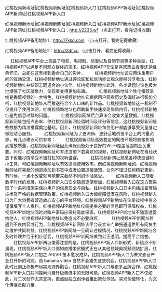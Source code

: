 红桃视频新地址|红桃视频新网址|红桃视频新入口|红桃视频APP新地址|红桃视频APP新网址|红桃视频APP新入口


红桃视频新地址|红桃视频新网址|红桃视频新入口|红桃视频APP新地址|红桃视频APP新网址|红桃视频APP新入口：http://2233.wf （点击打开，看完记得收藏)

红桃视频APP备用地址1：http://7kkd.com （点击打开，看完记得收藏)

红桃视频APP备用地址2：http://3df.cc （点击打开，看完记得收藏)





　  红桃视频APP平台上涵盖了电影、电视剧、动漫以及自制节目等多种类型，红桃视频APP以满足不同观众群体的需求。红桃视频APP无论是喜欢热血青春还是经典怀旧，总能在这里找到适合自己的影片。
　　红桃视频新地址该应用注重用户间的互动交流，红桃视频新地址通过评论区和私信功能让观众能够分享看法，红桃视频新地址并结识志同道合的小伙伴。红桃视频新地址此外，各类话题讨论也极大地增强了社区凝聚力，使观看变得更加有趣。
　　红桃视频新地址个性化推荐系统是香蕉视频的一大特色，红桃视频新地址它根据用户观看历史及偏好进行智能分析，红桃视频新地址从而推送符合个人口味的新作品。红桃视频新地址这一机制不仅提升了使用体验，红桃视频新地址也帮助新手快速发现优质内容，红桃视频新地址避免信息过载的问题。
　　红桃视频新网址后台算法会收集大量数据，红桃视频新网址包括点击率、停红桃视频新网址留时间及评分等信息，这红桃视频新网址些数据为精准推荐奠定基础。因此，红桃视频新网址每位用户都能够享受到量身定做般贴心服务。
　　红桃视频新网址为了更流畅、更舒适地浏览平台上的海量资源，有几点建议可供参考：
　　红桃视频新网址高效稳定的网络环境将直接影响到播放质量，红桃视频新网址因此确保设备处于良好的Wi-Fi覆盖范围内至关重要。同时，红桃视频新网址可考虑提前下载喜欢的视频，红桃视频新网址在离线状态下也能尽情享受不被打扰的视听盛宴。
　　红桃视频新网址熟悉各种快捷键和小工具，可红桃视频新网址以有效提高使用效率。例红桃视频新网址如，红桃视频新网址将喜爱的频道添加到书签中或者设置提醒通知，让你不错过任何精彩更新。有时候，一点小改变就可能带来截然不同的体验感受。
　　红桃视频新入口随着数字时代的发展，红桃视频新入口安全隐患逐渐增加，红桃视频新入口在这方面采取了一系列措施来保护用户的信息安全与隐私。红桃视频新入口其中包括加密传输技术及严格的数据管理政策，红桃视频新入口大幅度降低潜在风险，红桃视频新入口为广大消费者营造放心安心的平台环境。红桃视频APP新地址在注册过程中务必谨慎填写个人资料，红桃视频APP新地址仅需提供必要的信息即可保障权益，红桃视频APP新地址同时对账户密码应保持高度保密，红桃视频APP新地址不随意透露给他人，红桃视频APP新地址以免造成不必要麻烦。
　　红桃视频APP新网址若遇到不良内容或行为，红桃视频APP新网址该平台设立专门举报通道供所有网友主动维护共同利益。红桃视频APP新网址一旦确认违规情况，红桃视频APP新网址会及时处理并给予相应惩罚，红桃视频APP新网址做到公正透明，提高平台信誉。
　　红桃视频APP新网址值得注意的是，红桃视频APP新入口新形式、新热点不断涌现，红桃视频APP新入口例如直播带货模式正在从其他领域向视频网站扩展，红桃视频APP新入口加之 AR/VR 技术愈发成熟，红桃视频APP新入口为未来影音产业打开新的可能。而 banana video 自然不会错失这些机会，红桃视频APP新入口此时此刻正积极布局实现跨界融合，红桃视频APP新入口与更多品牌合作，红桃视频APP新入口共同探索消费升级潮流中的无限可能。红桃视频APP新入口不仅如此，对二次创作尤其支持，更鼓励独立创作者推出原创作品，实现价值转化，为文化传播贡献力量.
